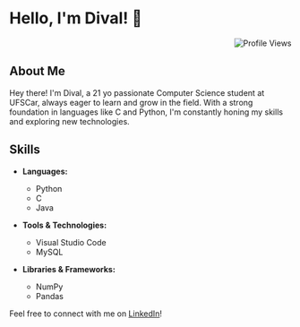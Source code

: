 # Hello, I'm Dival! 👋

<p align="right">
  <img src="https://komarev.com/ghpvc/?username=itsdibas" alt="Profile Views">
</p>

## About Me

Hey there! I'm Dival, a 21 yo passionate Computer Science student at UFSCar, always eager to learn and grow in the field. With a strong foundation in languages like C and Python, I'm constantly honing my skills and exploring new technologies.

## Skills

- **Languages:** 
  - Python
  - C
  - Java

- **Tools & Technologies:** 
  - Visual Studio Code
  - MySQL

- **Libraries & Frameworks:** 
  - NumPy
  - Pandas

Feel free to connect with me on [LinkedIn](https://www.linkedin.com/in/dival-siqueira/)!

